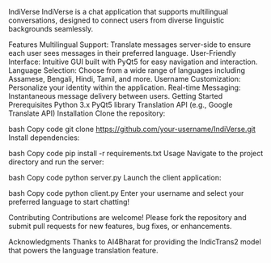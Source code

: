 IndiVerse
IndiVerse is a chat application that supports multilingual conversations, designed to connect users from diverse linguistic backgrounds seamlessly.

Features
Multilingual Support: Translate messages server-side to ensure each user sees messages in their preferred language.
User-Friendly Interface: Intuitive GUI built with PyQt5 for easy navigation and interaction.
Language Selection: Choose from a wide range of languages including Assamese, Bengali, Hindi, Tamil, and more.
Username Customization: Personalize your identity within the application.
Real-time Messaging: Instantaneous message delivery between users.
Getting Started
Prerequisites
Python 3.x
PyQt5 library
Translation API (e.g., Google Translate API)
Installation
Clone the repository:

bash
Copy code
git clone https://github.com/your-username/IndiVerse.git
Install dependencies:

bash
Copy code
pip install -r requirements.txt
Usage
Navigate to the project directory and run the server:

bash
Copy code
python server.py
Launch the client application:

bash
Copy code
python client.py
Enter your username and select your preferred language to start chatting!

Contributing
Contributions are welcome! Please fork the repository and submit pull requests for new features, bug fixes, or enhancements.

Acknowledgments
Thanks to AI4Bharat for providing the IndicTrans2 model that powers the language translation feature.
